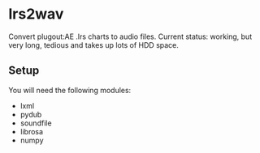# lrs2wav
Convert plugout:AE .lrs charts to audio files.
Current status: working, but very long, tedious and takes up lots of HDD space.

## Setup
You will need the following modules:

* lxml 
* pydub 
* soundfile 
* librosa
* numpy 

